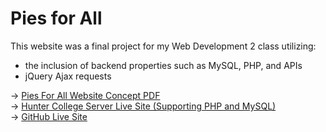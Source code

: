 <h1>Pies for All</h1>

This website was a final project for my Web Development 2 class utilizing:
- the inclusion of backend properties such as MySQL, PHP, and APIs
- jQuery Ajax requests
  
-> [Pies For All Website Concept PDF](https://github.com/stam4tia/pie/files/14733996/Pies.For.All.Website.Concept.pdf) <br>
-> [Hunter College Server Live Site (Supporting PHP and MySQL)](https://swiss1.hunter.cuny.edu/students/dev10/pies/index.html) <br>
-> [GitHub Live Site](https://stam4tia.github.io/Pies-for-All/) <br>
